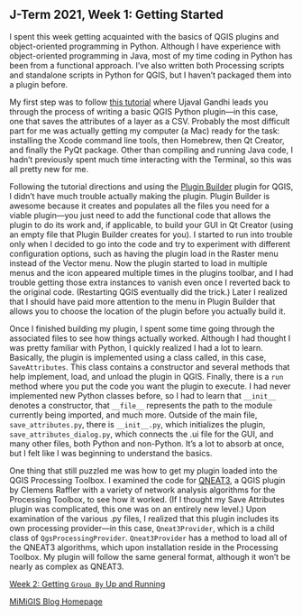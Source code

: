 
## J-Term 2021, Week 1: Getting Started

I spent this week getting acquainted with the basics of QGIS plugins and object-oriented programming in Python. Although I have experience with object-oriented programming in Java, most of my time coding in Python has been from a functional approach. I’ve also written both Processing scripts and standalone scripts in Python for QGIS, but I haven’t packaged them into a plugin before.

My first step was to follow [this tutorial](https://www.qgistutorials.com/en/docs/3/building_a_python_plugin.html) where Ujaval Gandhi leads you through the process of writing a basic QGIS Python plugin—in this case, one that saves the attributes of a layer as a CSV. Probably the most difficult part for me was actually getting my computer (a Mac) ready for the task: installing the Xcode command line tools, then Homebrew, then Qt Creator, and finally the PyQt package. Other than compiling and running Java code, I hadn’t previously spent much time interacting with the Terminal, so this was all pretty new for me.

Following the tutorial directions and using the [Plugin Builder](https://github.com/g-sherman/Qgis-Plugin-Builder) plugin for QGIS, I didn’t have much trouble actually making the plugin. Plugin Builder is awesome because it creates and populates all the files you need for a viable plugin—you just need to add the functional code that allows the plugin to do its work and, if applicable, to build your GUI in Qt Creator (using an empty file that Plugin Builder creates for you). I started to run into trouble only when I decided to go into the code and try to experiment with different configuration options, such as having the plugin load in the Raster menu instead of the Vector menu. Now the plugin started to load in multiple menus and the icon appeared multiple times in the plugins toolbar, and I had trouble getting those extra instances to vanish even once I reverted back to the original code. (Restarting QGIS eventually did the trick.) Later I realized that I should have paid more attention to the menu in Plugin Builder that allows you to choose the location of the plugin before you actually build it.

Once I finished building my plugin, I spent some time going through the associated files to see how things actually worked. Although I had thought I was pretty familiar with Python, I quickly realized I had a lot to learn. Basically, the plugin is implemented using a class called, in this case, `SaveAttributes`. This class contains a constructor and several methods that help implement, load, and unload the plugin in QGIS. Finally, there is a `run` method where you put the code you want the plugin to execute. I had never implemented new Python classes before, so I had to learn that `__init__` denotes a constructor, that `__file__` represents the path to the module currently being imported, and much more. Outside of the main file, `save_attributes.py`, there is `__init__.py`, which initializes the plugin, `save_attributes_dialog.py`, which connects the .ui file for the GUI, and many other files, both Python and non-Python. It’s a lot to absorb at once, but I felt like I was beginning to understand the basics.

One thing that still puzzled me was how to get my plugin loaded into the QGIS Processing Toolbox. I examined the code for [QNEAT3](https://root676.github.io/), a QGIS plugin by Clemens Raffler with a variety of network analysis algorithms for the Processing Toolbox, to see how it worked. (If I thought my Save Attributes plugin was complicated, this one was on an entirely new level.) Upon examination of the various .py files, I realized that this plugin includes its own processing provider—in this case, `Qneat3Provider`, which is a child class of `QgsProcessingProvider`. `Qneat3Provider` has a method to load all of the QNEAT3 algorithms, which upon installation reside in the Processing Toolbox. My plugin will follow the same general format, although it won’t be nearly as complex as QNEAT3.    

[Week 2: Getting `Group By` Up and Running](https://majacannavo.github.io/jterm21/jterm21week2)

[MiMiGIS Blog Homepage](https://majacannavo.github.io/jterm21/jterm21main)

